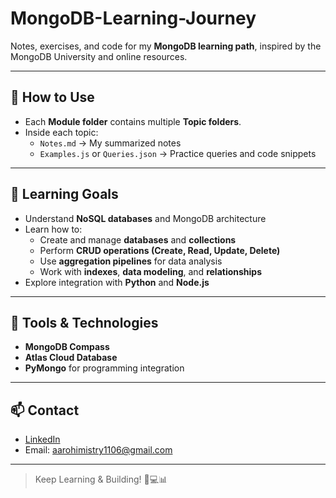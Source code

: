 # MongoDB-Learning-Journey  
Notes, exercises, and code for my **MongoDB learning path**, inspired by the MongoDB University and online resources.

---

## 📖 How to Use

- Each **Module folder** contains multiple **Topic folders**.  
- Inside each topic:  
  - `Notes.md` → My summarized notes  
  - `Examples.js` or `Queries.json` → Practice queries and code snippets  

---

## 🚀 Learning Goals

- Understand **NoSQL databases** and MongoDB architecture  
- Learn how to:  
  - Create and manage **databases** and **collections**  
  - Perform **CRUD operations (Create, Read, Update, Delete)**  
  - Use **aggregation pipelines** for data analysis  
  - Work with **indexes**, **data modeling**, and **relationships**  
- Explore integration with **Python** and **Node.js**  

---

## 🧠 Tools & Technologies

- **MongoDB Compass**   
- **Atlas Cloud Database**  
- **PyMongo** for programming integration  

---

## 📫 Contact

- [LinkedIn](https://www.linkedin.com/in/aarohi-mistry-715713219)  
- Email: aarohimistry1106@gmail.com  

---

> Keep Learning & Building! 🍃💻📊

